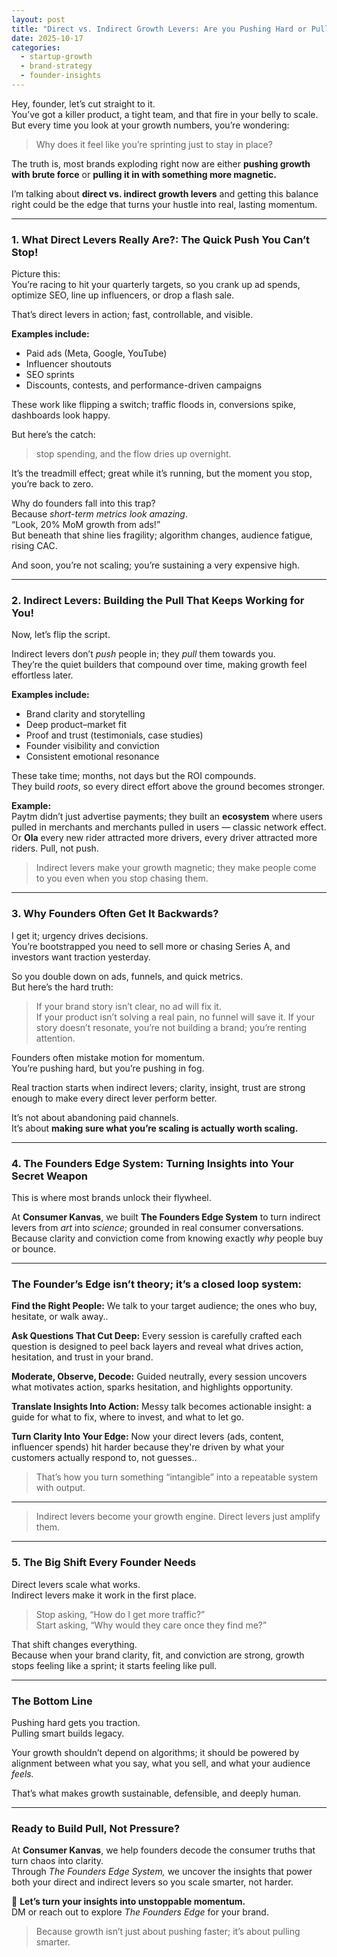 ```yaml
---
layout: post
title: "Direct vs. Indirect Growth Levers: Are you Pushing Hard or Pulling Smart?"
date: 2025-10-17
categories:
  - startup-growth
  - brand-strategy
  - founder-insights
---
```


Hey, founder, let’s cut straight to it.  
You’ve got a killer product, a tight team, and that fire in your belly to scale.  
But every time you look at your growth numbers, you’re wondering:  

> Why does it feel like you’re sprinting just to stay in place?

The truth is, most brands exploding right now are either **pushing growth with brute force** or **pulling it in with something more magnetic.**  

I’m talking about **direct vs. indirect growth levers** and getting this balance right could be the edge that turns your hustle into real, lasting momentum.

---

### 1. What Direct Levers Really Are?: The Quick Push You Can’t Stop!

Picture this:  
You’re racing to hit your quarterly targets, so you crank up ad spends, optimize SEO, line up influencers, or drop a flash sale.  

That’s direct levers in action; fast, controllable, and visible.  

**Examples include:**  
- Paid ads (Meta, Google, YouTube)  
- Influencer shoutouts  
- SEO sprints  
- Discounts, contests, and performance-driven campaigns  

These work like flipping a switch; traffic floods in, conversions spike, dashboards look happy.  

But here’s the catch:  

> stop spending, and the flow dries up overnight.  

It’s the treadmill effect; great while it’s running, but the moment you stop, you’re back to zero.

Why do founders fall into this trap?  
Because *short-term metrics look amazing*.  
“Look, 20% MoM growth from ads!”  
But beneath that shine lies fragility; algorithm changes, audience fatigue, rising CAC.  

And soon, you’re not scaling; you’re sustaining a very expensive high.

---

### 2. Indirect Levers: Building the Pull That Keeps Working for You!

Now, let’s flip the script.  

Indirect levers don’t *push* people in; they *pull* them towards you.  
They’re the quiet builders that compound over time, making growth feel effortless later.

**Examples include:**  
- Brand clarity and storytelling  
- Deep product–market fit  
- Proof and trust (testimonials, case studies)  
- Founder visibility and conviction  
- Consistent emotional resonance  

These take time; months, not days but the ROI compounds.  
They build *roots*, so every direct effort above the ground becomes stronger.

**Example:**  
Paytm didn’t just advertise payments; they built an **ecosystem** where users pulled in merchants and merchants pulled in users — classic network effect.  
Or **Ola** every new rider attracted more drivers, every driver attracted more riders. Pull, not push.  

> Indirect levers make your growth magnetic; they make people come to you even when you stop chasing them.

---

### 3. Why Founders Often Get It Backwards?

I get it; urgency drives decisions.  
You’re bootstrapped you need to sell more or chasing Series A, and investors want traction yesterday.  

So you double down on ads, funnels, and quick metrics.  
But here’s the hard truth:  

> If your brand story isn’t clear, no ad will fix it.  
> If your product isn’t solving a real pain, no funnel will save it.
> If your story doesn’t resonate, you’re not building a brand; you’re renting attention.

Founders often mistake motion for momentum.  
You’re pushing hard, but you’re pushing in fog.  

Real traction starts when indirect levers; clarity, insight, trust are strong enough to make every direct lever perform better.  

It’s not about abandoning paid channels.  
It’s about **making sure what you’re scaling is actually worth scaling.**

---

### 4. The Founders Edge System: Turning Insights into Your Secret Weapon

This is where most brands unlock their flywheel.  

At **Consumer Kanvas**, we built **The Founders Edge System** to turn indirect levers from *art* into *science*; grounded in real consumer conversations.  
Because clarity and conviction come from knowing exactly *why* people buy or bounce.  

---

### The Founder’s Edge isn’t theory; it’s a closed loop system:

**Find the Right People:** We talk to your target audience; the ones who buy, hesitate, or walk away..  

**Ask Questions That Cut Deep:** Every session is carefully crafted each question is designed to peel back layers and reveal what drives action, hesitation, and trust in your brand.

**Moderate, Observe, Decode:** Guided neutrally, every session uncovers what motivates action, sparks hesitation, and highlights opportunity. 

**Translate Insights Into Action:** Messy talk becomes actionable insight: a guide for what to fix, where to invest, and what to let go.

**Turn Clarity Into Your Edge:**  Now your direct levers (ads, content, influencer spends) hit harder because they're driven by what your customers actually respond to, not guesses..   

> That’s how you turn something “intangible” into a repeatable system with output.

---

> Indirect levers become your growth engine. Direct levers just amplify them.


---

### 5. The Big Shift Every Founder Needs

Direct levers scale what works.  
Indirect levers make it work in the first place.  

> Stop asking, “How do I get more traffic?”  
> Start asking, “Why would they care once they find me?”  

That shift changes everything.  
Because when your brand clarity, fit, and conviction are strong, growth stops feeling like a sprint; it starts feeling like pull.

---

### The Bottom Line

Pushing hard gets you traction.  
Pulling smart builds legacy.  

Your growth shouldn’t depend on algorithms; it should be powered by alignment between what you say, what you sell, and what your audience *feels.*  

That’s what makes growth sustainable, defensible, and deeply human.

---

### Ready to Build Pull, Not Pressure?

At **Consumer Kanvas**, we help founders decode the consumer truths that turn chaos into clarity.  
Through *The Founders Edge System,* we uncover the insights that power both your direct and indirect levers so you scale smarter, not harder.  

📩 **Let’s turn your insights into unstoppable momentum.**  
DM or reach out to explore *The Founders Edge* for your brand.  

> Because growth isn’t just about pushing faster; it’s about pulling smarter.
